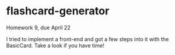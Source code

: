 # flashcard-generator
Homework 9, due April 22

I tried to implement a front-end and got a few steps into it with the BasicCard. Take a look if you have time!
